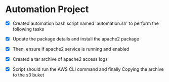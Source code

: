 # Automation Project 

- [x] Created automation bash script named 'automation.sh' to perform the following tasks

- [x] Update the package details and install the apache2 package

- [x] Then, ensure  if apache2 service is running and enabled

- [x] Created a tar archive of apache2 access logs

- [x] Script should run the AWS CLI command and finally Copying the archive to the s3 buket 
